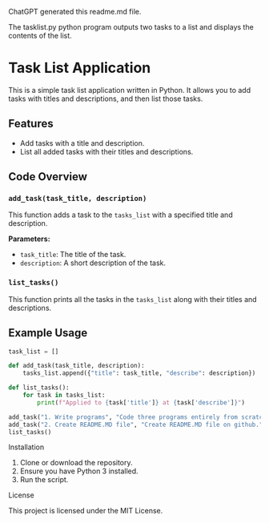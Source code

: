 ChatGPT generated this readme.md file.

The tasklist.py python program outputs two tasks to a list and displays the contents of the list.
# Task List Application

This is a simple task list application written in Python. It allows you to add tasks with titles and descriptions, and then list those tasks.

## Features

- Add tasks with a title and description.
- List all added tasks with their titles and descriptions.

## Code Overview

### `add_task(task_title, description)`
This function adds a task to the `tasks_list` with a specified title and description.

**Parameters:**
- `task_title`: The title of the task.
- `description`: A short description of the task.

### `list_tasks()`
This function prints all the tasks in the `tasks_list` along with their titles and descriptions.

## Example Usage

```python
task_list = []

def add_task(task_title, description):
    tasks_list.append({"title": task_title, "describe": description})

def list_tasks():
    for task in tasks_list:
        print(f"Applied to {task['title']} at {task['describe']}")

add_task("1. Write programs", "Code three programs entirely from scratch.")
add_task("2. Create README.MD file", "Create README.MD file on github.")
list_tasks()
```

Installation

1. Clone or download the repository.
2. Ensure you have Python 3 installed.
3. Run the script.

License

This project is licensed under the MIT License.
